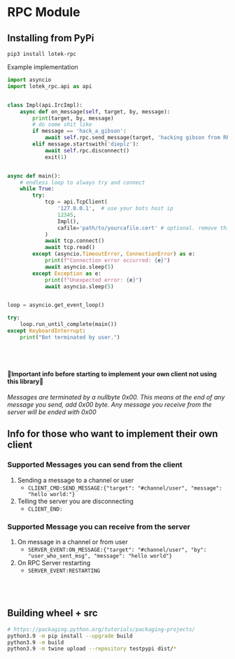 # RPC Module

## Installing from PyPi

`pip3 install lotek-rpc`


Example implementation

```python
import asyncio
import lotek_rpc.api as api


class Impl(api.IrcImpl):
    async def on_message(self, target, by, message):
        print(target, by, message)
        # do some shit like
        if message == 'hack_a_gibson':
            await self.rpc.send_message(target, 'hacking gibson from RPC')
        elif message.startswith('dieplz'):
            await self.rpc.disconnect()
            exit(1)


async def main():
    # endless loop to always try and connect
    while True:
        try:
            tcp = api.TcpClient(
                '127.0.0.1',  # use your bots host ip
                12345,
                Impl(),
                cafile='path/to/yourcafile.cert' # optional. remove this line if using hosted bot
            )
            await tcp.connect()
            await tcp.read()
        except (asyncio.TimeoutError, ConnectionError) as e:
            print(f"Connection error occurred: {e}")
            await asyncio.sleep(5)
        except Exception as e:
            print(f"Unexpected error: {e}")
            await asyncio.sleep(5)


loop = asyncio.get_event_loop()

try:
    loop.run_until_complete(main())
except KeyboardInterrupt:
    print("Bot terminated by user.")
```

<br/>
<br/>

#### 🚨Important info before starting to implement your own client not using this library🚨
*Messages are terminated by a nullbyte 0x00. 
This means at the end of any message you send, add 0x00 byte. Any message you 
receive from the server will be ended with 0x00*

## Info for those who want to implement their own client

### Supported Messages you can send from the client
1. Sending a message to a channel or user
   - `CLIENT_CMD:SEND_MESSAGE:{"target": "#channel/user", "message": "hello world:"}`
2. Telling the server you are disconnecting
   - `CLIENT_END:`

### Supported Message you can receive from the server
1. On message in a channel or from user
   - `SERVER_EVENT:ON_MESSAGE:{"target": "#channel/user", "by": "user_who_sent_msg", "message": "hello world"}`
2. On RPC Server restarting
   - `SERVER_EVENT:RESTARTING`


<br/>
<br/>

## Building wheel + src
```bash
# https://packaging.python.org/tutorials/packaging-projects/
python3.9 -m pip install --upgrade build
python3.9 -m build
python3.9 -m twine upload --repository testpypi dist/*
```
